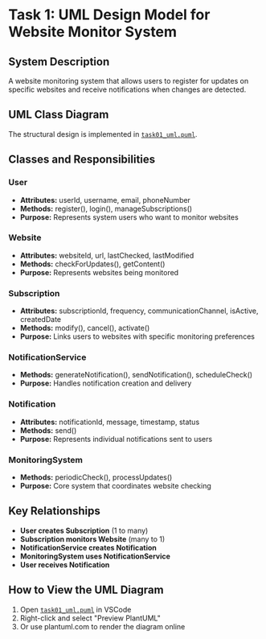 # Task 1: UML Design Model for Website Monitor System

## System Description
A website monitoring system that allows users to register for updates on specific websites and receive notifications when changes are detected.

## UML Class Diagram
The structural design is implemented in [`task01_uml.puml`](task01_uml.puml).

## Classes and Responsibilities

### User
- **Attributes:** userId, username, email, phoneNumber
- **Methods:** register(), login(), manageSubscriptions()
- **Purpose:** Represents system users who want to monitor websites

### Website
- **Attributes:** websiteId, url, lastChecked, lastModified
- **Methods:** checkForUpdates(), getContent()
- **Purpose:** Represents websites being monitored

### Subscription
- **Attributes:** subscriptionId, frequency, communicationChannel, isActive, createdDate
- **Methods:** modify(), cancel(), activate()
- **Purpose:** Links users to websites with specific monitoring preferences

### NotificationService
- **Methods:** generateNotification(), sendNotification(), scheduleCheck()
- **Purpose:** Handles notification creation and delivery

### Notification
- **Attributes:** notificationId, message, timestamp, status
- **Methods:** send()
- **Purpose:** Represents individual notifications sent to users

### MonitoringSystem
- **Methods:** periodicCheck(), processUpdates()
- **Purpose:** Core system that coordinates website checking

## Key Relationships
- **User creates Subscription** (1 to many)
- **Subscription monitors Website** (many to 1)
- **NotificationService creates Notification**
- **MonitoringSystem uses NotificationService**
- **User receives Notification**

## How to View the UML Diagram
1. Open [`task01_uml.puml`](task01_uml.puml) in VSCode
2. Right-click and select "Preview PlantUML"
3. Or use plantuml.com to render the diagram online